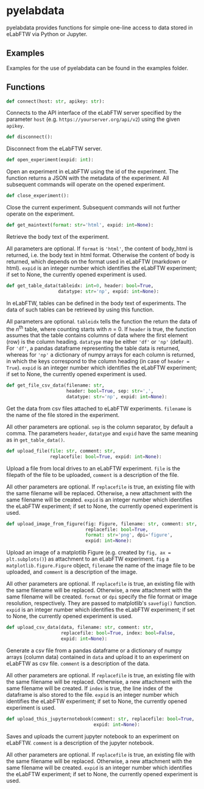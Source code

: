 # pyelabdata
pyelabdata provides functions for simple one-line access to data stored
in eLabFTW via Python or Jupyter.

## Examples
Examples for the use of pyelabdata can be found in the examples folder.

## Functions

```python
def connect(host: str, apikey: str):
```
Connects to the API interface of the eLabFTW server specified by the
parameter `host` (e.g. `https://yourserver.org/api/v2`) using the given
`apikey`.

```python
def disconnect():
```
Disconnect from the eLabFTW server.

```python
def open_experiment(expid: int):
```
Open an experiment in eLabFTW using the id of the experiment. The 
function returns a JSON with the metadata of the experiment.
All subsequent commands will operate on the opened experiment.

```python
def close_experiment():
```
Close the current experiment.
Subsequent commands will not further operate on the experiment.

```python
def get_maintext(format: str='html', expid: int=None):
```
Retrieve the body text of the experiment.

All parameters are optional. If `format` is `'html'`, the content of
body_html is returned, i.e. the body text in html format. Otherwise
the content of body is returned, which depends on the format used in
eLabFTW (markdown or html).
`expid` is an integer number which identifies the eLabFTW experiment; 
if set to None, the currently opened experiment is used.

```python
def get_table_data(tableidx: int=0, header: bool=True, 
                   datatype: str='np', expid: int=None):
```
In eLabFTW, tables can be defined in the body text of experiments.
The data of such tables can be retrieved by using this function.

All parameters are optional. `tableidx` tells the function the
return the data of the *n*<sup>th</sup> table, where counting starts with *n* = 0.
If `header` is true, the function assumes that the table contains
columns of data where the first element (row) is the column heading.
`datatype` may be either `'df'` or `'np'` (default). For `'df'`, a pandas dataframe
representing the table data is returned, whereas for `'np'` a dictionary
of numpy arrays for each column is returned, in which the keys correspond
to the column heading (in case of `header = True`).
`expid` is an integer number which identifies the eLabFTW experiment; 
if set to None, the currently opened experiment is used.


```python
def get_file_csv_data(filename: str, 
                      header: bool=True, sep: str=',', 
                      datatype: str='np', expid: int=None):
```
Get the data from csv files attached to eLabFTW experiments.
`filename` is the name of the file stored in the experiment. 

All other parameters are optional. `sep` is the column separator,
by default a comma. The parameters `header`, `datatype` and `expid` have the same
meaning as in `get_table_data()`.

```python
def upload_file(file: str, comment: str,
                replacefile: bool=True, expid: int=None):
```
Upload a file from local drives to an eLabFTW experiment.
`file` is the filepath of the file to be uploaded, 
`comment` is a description of the file.

All other parameters are optional. If `replacefile` is true, an existing 
file with the same filename will be replaced. Otherwise, a new attachment
with the same filename will be created. 
`expid` is an integer number which identifies the eLabFTW experiment; 
if set to None, the currently opened experiment is used.

```python
def upload_image_from_figure(fig: Figure, filename: str, comment: str,
                             replacefile: bool=True, 
                             format: str='png', dpi='figure',
                             expid: int=None):
```
Upload an image of a matplotlib Figure (e.g. created by 
`fig, ax = plt.subplots()`) as attachment to an eLabFTW experiment. 
`fig` a `matplotlib.figure.Figure` object, `filename` the name of the image 
file to be uploaded, and `comment` is a description of the image.

All other parameters are optional. If `replacefile` is true, an existing 
file with the same filename will be replaced. Otherwise, a new attachment
with the same filename will be created. `format` or `dpi` specify the
file format or image resolution, respectively. They are passed to
matplotlib's `savefig()` function.
`expid` is an integer number which identifies the eLabFTW experiment; 
if set to None, the currently opened experiment is used.

```python
def upload_csv_data(data, filename: str, comment: str,
                    replacefile: bool=True, index: bool=False,
                    expid: int=None):
```
Generate a csv file from a pandas dataframe or a dictionary of
numpy arrays (column data) contained in `data` 
and upload it to an experiment on eLabFTW as csv file.
`comment` is a description of the data.

All other parameters are optional. If `replacefile` is true, an existing 
file with the same filename will be replaced. Otherwise, a new attachment
with the same filename will be created. If `index` is true, the line index
of the dataframe is also stored to the file.
`expid` is an integer number which identifies the eLabFTW experiment; 
if set to None, the currently opened experiment is used.

```python
def upload_this_jupyternotebook(comment: str, replacefile: bool=True,
                                expid: int=None):
```
Saves and uploads the current jupyter notebook
to an experiment on eLabFTW. `comment` is a description of the 
jupyter notebook.

All other parameters are optional. If `replacefile` is true, an existing 
file with the same filename will be replaced. Otherwise, a new attachment
with the same filename will be created. 
`expid` is an integer number which identifies the eLabFTW experiment; 
if set to None, the currently opened experiment is used.
